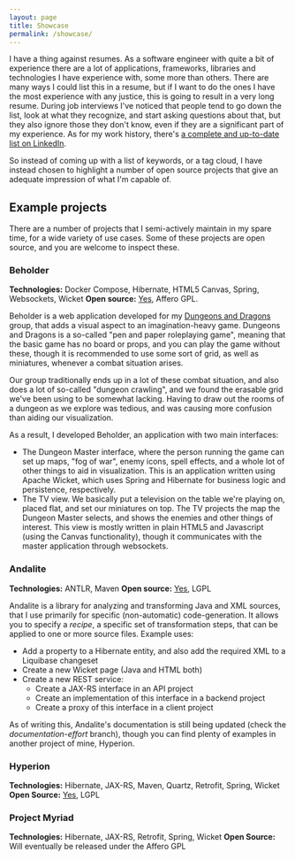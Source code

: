 ```yaml
---
layout: page
title: Showcase
permalink: /showcase/
---
```


I have a thing against resumes. As a software engineer with quite a bit of experience there are a lot of applications, frameworks, libraries and technologies I have experience with, some more than others. There are many ways I could list this in a resume, but if I want to do the ones I have the most experience with any justice, this is going to result in a very long resume. During job interviews I've noticed that people tend to go down the list, look at what they recognize, and start asking questions about that, but they also ignore those they don't know, even if they
are a significant part of my experience. As for my work history, there's [a complete and up-to-date list on LinkedIn](https://www.linkedin.com/in/jeroen-steenbeeke-1b13676/).

So instead of coming up with a list of keywords, or a tag cloud, I have instead chosen to highlight a number of open source projects that give an adequate impression of what I'm capable of.

## Example projects

There are a number of projects that I semi-actively maintain in my spare time, for a wide variety of use cases. Some of these projects are open source, and you are welcome to inspect these.

### Beholder
**Technologies:** Docker Compose, Hibernate, HTML5 Canvas, Spring, Websockets, Wicket
**Open source:** [Yes](https://bitbucket.org/jsteenbeeke/beholder-web/src), Affero GPL.

Beholder is a web application developed for my [Dungeons and Dragons](https://en.wikipedia.org/wiki/Dungeons_%26_Dragons) group, that adds a visual aspect to an imagination-heavy game. Dungeons and Dragons is a so-called "pen and paper roleplaying game", meaning that the basic game has no board or props, and you can play the game without these, though it is recommended to use some sort of grid, as well as miniatures, whenever a combat situation arises.

Our group traditionally ends up in a lot of these combat situation, and also does a lot of so-called "dungeon crawling", and we found the erasable grid we've been using to be somewhat lacking. Having to draw out the rooms of a dungeon as we explore was tedious, and was causing more confusion than aiding our visualization.

As a result, I developed Beholder, an application with two main interfaces:

 * The Dungeon Master interface, where the person running the game can set up maps, "fog of war", enemy icons, spell effects, and a whole lot of other things to aid in visualization. This is an application written using Apache Wicket, which uses Spring and Hibernate for business logic and persistence, respectively.
 * The TV view. We basically put a television on the table we're playing on, placed flat, and set our miniatures on top. The TV projects the map the Dungeon Master selects, and shows the enemies and other things of interest. This view is mostly written in plain HTML5 and Javascript (using the Canvas functionality), though it communicates with the master application through websockets.

### Andalite
**Technologies:** ANTLR, Maven
**Open source:** [Yes](https://github.com/jsteenbeeke/andalite), LGPL

Andalite is a library for analyzing and transforming Java and XML sources, that I use primarily for specific (non-automatic) code-generation. It allows you to specify a _recipe_, a specific set of transformation
steps, that can be applied to one or more source files. Example uses:

 * Add a property to a Hibernate entity, and also add the required XML to a Liquibase changeset
 * Create a new Wicket page (Java and HTML both)
 * Create a new REST service:
   * Create a JAX-RS interface in an API project
   * Create an implementation of this interface in a backend project
   * Create a proxy of this interface in a client project

As of writing this, Andalite's documentation is still being updated (check the _documentation-effort_ branch), though you can find plenty of examples in another project of mine, Hyperion.

### Hyperion
**Technologies:** Hibernate, JAX-RS, Maven, Quartz, Retrofit, Spring, Wicket
**Open Source:** [Yes](https://bitbucket.org/jsteenbeeke/hyperion), LGPL

### Project Myriad
**Technologies:** Hibernate, JAX-RS, Retrofit, Spring, Wicket
**Open Source:** Will eventually be released under the Affero GPL


